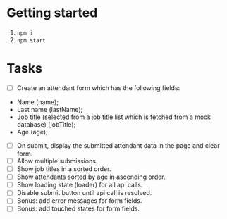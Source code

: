 # Getting started

1. `npm i`
2. `npm start`

# Tasks

- [ ] Create an attendant form which has the following fields:
- Name (name);
- Last name (lastName);
- Job title (selected from a job title list which is fetched from a mock database) (jobTitle);
- Age (age);
- [ ] On submit, display the submitted attendant data in the page and clear form.
- [ ] Allow multiple submissions.
- [ ] Show job titles in a sorted order.
- [ ] Show attendants sorted by age in ascending order.
- [ ] Show loading state (loader) for all api calls.
- [ ] Disable submit button until api call is resolved.
- [ ] Bonus: add error messages for form fields.
- [ ] Bonus: add touched states for form fields.
